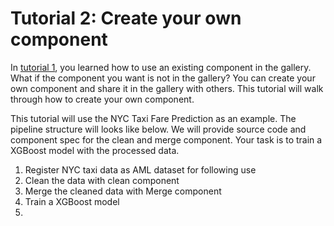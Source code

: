 # Tutorial 2: Create your own component

In [tutorial 1](./tutorial1-use-existing-components.md), you learned how to use an existing component in the gallery. What if the component you want is not in the gallery? You can create your own component and share it in the gallery with others. This tutorial will walk through how to create your own component.

This tutorial will use the NYC Taxi Fare Prediction as an example. The pipeline structure will looks like below. We will provide source code and component spec for the clean and merge component. Your task is to train a XGBoost model with the processed data. 

1. Register NYC taxi data as AML dataset for following use
1. Clean the data with clean component
1. Merge the cleaned data with Merge component
1. Train a XGBoost model 
1.  
